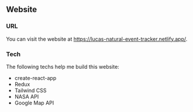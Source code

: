## Website

### URL

You can visit the website at https://lucas-natural-event-tracker.netlify.app/.

### Tech

The following techs help me build this website:

- create-react-app
- Redux
- Tailwind CSS
- NASA API
- Google Map API
